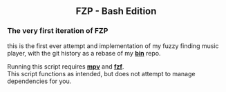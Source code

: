 <h2 align="center">FZP - Bash Edition</h2>

### The very first iteration of FZP
this is the first ever attempt and implementation of my fuzzy finding music player,
with the git history as a rebase of my **[bin]** repo.

Running this script requires **[mpv]** and **[fzf]**. <br>
This script functions as intended, but does not attempt to manage dependencies for you.

<!------------- Links ------------->
[bin]: https://github.com/skettisouls/bin
[mpv]: https://github.com/mpv-player/mpv
[fzf]: https://github.com/junegunn/fzf
